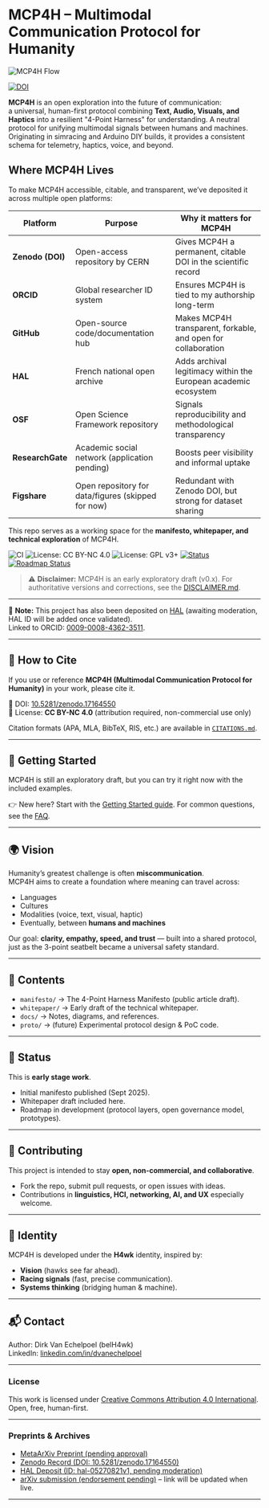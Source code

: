 # MCP4H – Multimodal Communication Protocol for Humanity

![MCP4H Flow](docs/diagrams/mcp4h_flow.svg)

[![DOI](https://zenodo.org/badge/1060606240.svg)](https://doi.org/10.5281/zenodo.17164549)

**MCP4H** is an open exploration into the future of communication:  
a universal, human-first protocol combining **Text, Audio, Visuals, and Haptics** into a resilient "4-Point Harness" for understanding. 
A neutral protocol for unifying multimodal signals between humans and machines.
Originating in simracing and Arduino DIY builds, it provides a consistent schema for telemetry, haptics, voice, and beyond.

## Where MCP4H Lives

To make MCP4H accessible, citable, and transparent, we’ve deposited it across multiple open platforms:

| Platform   | Purpose                                | Why it matters for MCP4H |
|------------|----------------------------------------|---------------------------|
| **Zenodo (DOI)** | Open-access repository by CERN | Gives MCP4H a permanent, citable DOI in the scientific record |
| **ORCID** | Global researcher ID system | Ensures MCP4H is tied to my authorship long-term |
| **GitHub** | Open-source code/documentation hub | Makes MCP4H transparent, forkable, and open for collaboration |
| **HAL** | French national open archive | Adds archival legitimacy within the European academic ecosystem |
| **OSF** | Open Science Framework repository | Signals reproducibility and methodological transparency |
| **ResearchGate** | Academic social network (application pending) | Boosts peer visibility and informal uptake |
| **Figshare** | Open repository for data/figures (skipped for now) | Redundant with Zenodo DOI, but strong for dataset sharing |

This repo serves as a working space for the **manifesto, whitepaper, and technical exploration** of MCP4H.

![CI](https://github.com/belh4wk/MCP4H-protocol/actions/workflows/ci.yml/badge.svg)
![License: CC BY-NC 4.0](https://img.shields.io/badge/docs-CC_BY--NC_4.0-lightgrey)
![License: GPL v3+](https://img.shields.io/badge/code-GPLv3+-blue)
[![Status](https://img.shields.io/badge/Status-Preprint-blue)]()
[![Roadmap Status](https://img.shields.io/badge/Roadmap-Exploratory%20Draft-orange)](ROADMAP.md)

> ⚠️ **Disclaimer:** MCP4H is an early exploratory draft (v0.x). For authoritative versions and corrections, see the [DISCLAIMER.md](DISCLAIMER.md).

---

📌 **Note:** This project has also been deposited on [HAL](https://hal.science/) (awaiting moderation, HAL ID will be added once validated).  
Linked to ORCID: [0009-0008-4362-3511](https://orcid.org/0009-0008-4362-3511).  

---

## 📖 How to Cite

If you use or reference **MCP4H (Multimodal Communication Protocol for Humanity)** in your work, please cite it.

🔖 DOI: [10.5281/zenodo.17164550](https://doi.org/10.5281/zenodo.17164550)  
📜 License: **CC BY-NC 4.0** (attribution required, non-commercial use only)

Citation formats (APA, MLA, BibTeX, RIS, etc.) are available in [`CITATIONS.md`](CITATIONS.md).

---

## 🚀 Getting Started

MCP4H is still an exploratory draft, but you can try it right now with the included examples.

👉 New here? Start with the [Getting Started guide](https://github.com/belh4wk/MCP4H-protocol/wiki).
For common questions, see the [FAQ](docs/FAQ.md).

---

## 🌍 Vision
Humanity’s greatest challenge is often **miscommunication**.  
MCP4H aims to create a foundation where meaning can travel across:
- Languages
- Cultures
- Modalities (voice, text, visual, haptic)
- Eventually, between **humans and machines**

Our goal: **clarity, empathy, speed, and trust** — built into a shared protocol,  
just as the 3-point seatbelt became a universal safety standard.

---

## 📄 Contents
- `manifesto/` → The 4-Point Harness Manifesto (public article draft).  
- `whitepaper/` → Early draft of the technical whitepaper.  
- `docs/` → Notes, diagrams, and references.  
- `proto/` → (future) Experimental protocol design & PoC code.

---

## 🚀 Status
This is **early stage work**.  
- Initial manifesto published (Sept 2025).  
- Whitepaper draft included here.  
- Roadmap in development (protocol layers, open governance model, prototypes).  

---

## 🤝 Contributing
This project is intended to stay **open, non-commercial, and collaborative**.  
- Fork the repo, submit pull requests, or open issues with ideas.  
- Contributions in **linguistics, HCI, networking, AI, and UX** especially welcome.  

---

## 🦅 Identity
MCP4H is developed under the **H4wk** identity, inspired by:  
- **Vision** (hawks see far ahead).  
- **Racing signals** (fast, precise communication).  
- **Systems thinking** (bridging human & machine).

---

## 📬 Contact
Author: Dirk Van Echelpoel (belH4wk)  
LinkedIn: [linkedin.com/in/dvanechelpoel](https://www.linkedin.com/in/dvanechelpoel)  

---

### License
This work is licensed under [Creative Commons Attribution 4.0 International](https://creativecommons.org/licenses/by/4.0/).  
Open, free, human-first.

---

### Preprints & Archives
- [MetaArXiv Preprint (pending approval)](https://osf.io/preprints/metaarxiv/mhsgv_v1)
- [Zenodo Record (DOI: 10.5281/zenodo.17164550)](https://doi.org/10.5281/zenodo.17164550)
- [HAL Deposit (ID: hal-05270821v1, pending moderation)](https://hal.science/hal-05270821v1)  
- [arXiv submission (endorsement pending)](https://arxiv.org) – link will be updated when live.

---
